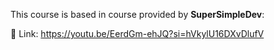 This course is based in course provided by **SuperSimpleDev**:
 
🔗 Link: https://youtu.be/EerdGm-ehJQ?si=hVkylU16DXvDlufV
